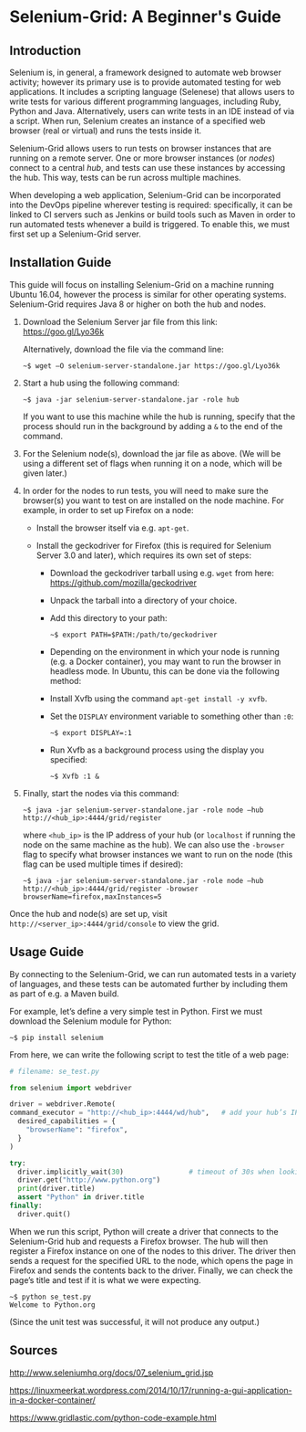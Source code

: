 # Selenium-Grid: A Beginner's Guide

## Introduction

Selenium is, in general, a framework designed to automate web browser activity; however its primary use is to provide automated testing for web applications. It includes a scripting language (Selenese) that allows users to write tests for various different programming languages, including Ruby, Python and Java. Alternatively, users can write tests in an IDE instead of via a script. When run, Selenium creates an instance of a specified web browser (real or virtual) and runs the tests inside it.

Selenium-Grid allows users to run tests on browser instances that are running on a remote server. One or more browser instances (or *nodes*) connect to a central *hub*, and tests can use these instances by accessing the hub. This way, tests can be run across multiple machines.

When developing a web application, Selenium-Grid can be incorporated into the DevOps pipeline wherever testing is required: specifically, it can be linked to CI servers such as Jenkins or build tools such as Maven in order to run automated tests whenever a build is triggered. To enable this, we must first set up a Selenium-Grid server.

## Installation Guide

This guide will focus on installing Selenium-Grid on a machine running Ubuntu 16.04, however the process is similar for other operating systems. Selenium-Grid requires Java 8 or higher on both the hub and nodes.

1.	Download the Selenium Server jar file from this link: https://goo.gl/Lyo36k
	
	Alternatively, download the file via the command line:
	
	    ~$ wget –O selenium-server-standalone.jar https://goo.gl/Lyo36k
	
2.	Start a hub using the following command: 

	    ~$ java -jar selenium-server-standalone.jar -role hub
	
	If you want to use this machine while the hub is running, specify that the process should run in the background by adding a `&` to the end of the command.
	
3.	For the Selenium node(s), download the jar file as above. (We will be using a different set of flags when running it on a node, which will be given later.)

4.	In order for the nodes to run tests, you will need to make sure the browser(s) you want to test on are installed on the node machine. For example, in order to set up Firefox on a node:

	*	Install the browser itself via e.g. `apt-get`.
	
	*	Install the geckodriver for Firefox (this is required for Selenium Server 3.0 and later), which requires its own set of steps:

		*	Download the geckodriver tarball using e.g. `wget` from here: https://github.com/mozilla/geckodriver
		
		*	Unpack the tarball into a directory of your choice.
		*	Add this directory to your path:
		
			    ~$ export PATH=$PATH:/path/to/geckodriver
		      
		*	Depending on the environment in which your node is running (e.g. a Docker container), you may want to run the browser in headless mode. In Ubuntu, this can be done via the following method:
		
		*	Install Xvfb using the command `apt-get install -y xvfb`.
		
		*	Set the `DISPLAY` environment variable to something other than `:0`:
		
			    ~$ export DISPLAY=:1
			    
		*	Run Xvfb as a background process using the display you specified:
		
			    ~$ Xvfb :1 &
			    
5.	Finally, start the nodes via this command:

	    ~$ java -jar selenium-server-standalone.jar -role node –hub http://<hub_ip>:4444/grid/register
	    
	where `<hub_ip>` is the IP address of your hub (or `localhost` if running the node on the same machine as the hub). We can also use the `-browser` flag to specify what browser instances we want to run on the node (this flag can be used multiple times if desired):
	
	    ~$ java -jar selenium-server-standalone.jar -role node –hub http://<hub_ip>:4444/grid/register -browser browserName=firefox,maxInstances=5
	
Once the hub and node(s) are set up, visit `http://<server_ip>:4444/grid/console` to view the grid.


## Usage Guide

By connecting to the Selenium-Grid, we can run automated tests in a variety of languages, and these tests can be automated further by including them as part of e.g. a Maven build.

For example, let’s define a very simple test in Python. First we must download the Selenium module for Python:

```
~$ pip install selenium
```

From here, we can write the following script to test the title of a web page:

``` Python
# filename: se_test.py

from selenium import webdriver

driver = webdriver.Remote(
command_executor = "http://<hub_ip>:4444/wd/hub",	# add your hub’s IP address here
  desired_capabilities = {
    "browserName": "firefox",
  }
)

try:
  driver.implicitly_wait(30) 				# timeout of 30s when looking for an element
  driver.get("http://www.python.org")
  print(driver.title)
  assert "Python" in driver.title
finally:
  driver.quit()
```

When we run this script, Python will create a driver that connects to the Selenium-Grid hub and requests a Firefox browser. The hub will then register a Firefox instance on one of the nodes to this driver. The driver then sends a request for the specified URL to the node, which opens the page in Firefox and sends the contents back to the driver. Finally, we can check the page’s title and test if it is what we were expecting.

```
~$ python se_test.py
Welcome to Python.org
```

(Since the unit test was successful, it will not produce any output.)

## Sources

http://www.seleniumhq.org/docs/07_selenium_grid.jsp

https://linuxmeerkat.wordpress.com/2014/10/17/running-a-gui-application-in-a-docker-container/

https://www.gridlastic.com/python-code-example.html 

